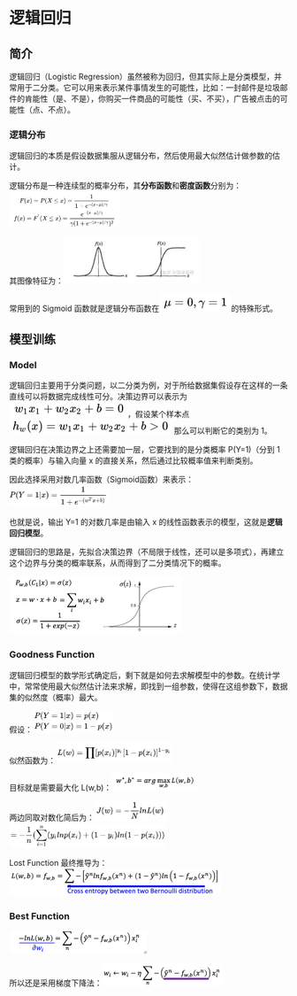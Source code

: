 # 逻辑回归

## 简介

逻辑回归（Logistic Regression）虽然被称为回归，但其实际上是分类模型，并常用于二分类。它可以用来表示某件事情发生的可能性，比如：一封邮件是垃圾邮件的肯能性（是、不是），你购买一件商品的可能性（买、不买），广告被点击的可能性（点、不点）。

### 逻辑分布

逻辑回归的本质是假设数据集服从逻辑分布，然后使用最大似然估计做参数的估计。

逻辑分布是一种连续型的概率分布，其**分布函数**和**密度函数**分别为：<img src="figures/image-20201123085818980.png" alt="image-20201123085818980" style="zoom:50%;" /> 

其图像特征为：<img src="figures/image-20201123085908590.png" alt="image-20201123085908590" style="zoom:50%;" />

常用到的 Sigmoid 函数就是逻辑分布函数在![image-20201123090150679](figures/image-20201123090150679.png)的特殊形式。

## 模型训练

### Model

逻辑回归主要用于分类问题，以二分类为例，对于所给数据集假设存在这样的一条直线可以将数据完成线性可分。决策边界可以表示为<img src="figures/image-20201123091835594.png" alt="image-20201123091835594" style="zoom:50%;" />，假设某个样本点 <img src="figures/image-20201123091855756.png" alt="image-20201123091855756" style="zoom:50%;" /> 那么可以判断它的类别为 1。

逻辑回归在决策边界之上还需要加一层，它要找到的是分类概率 P(Y=1)（分到 1 类的概率）与输入向量 x 的直接关系，然后通过比较概率值来判断类别。

因此选择采用对数几率函数（Sigmoid函数）来表示：<img src="figures/image-20201123092207258.png" alt="image-20201123092207258" style="zoom: 33%;" />

也就是说，输出 Y=1 的对数几率是由输入 x 的线性函数表示的模型，这就是**逻辑回归模型**。

逻辑回归的思路是，先拟合决策边界（不局限于线性，还可以是多项式），再建立这个边界与分类的概率联系，从而得到了二分类情况下的概率。

<img src="figures/image-20201116094501917.png" alt="image-20201116094501917" style="zoom:50%;" />

### Goodness Function 

逻辑回归模型的数学形式确定后，剩下就是如何去求解模型中的参数。在统计学中，常常使用最大似然估计法来求解，即找到一组参数，使得在这组参数下，数据集的似然度（概率）最大。

假设：<img src="figures/image-20201123093057929.png" alt="image-20201123093057929" style="zoom: 33%;" />

似然函数为：<img src="figures/image-20201123093143921.png" alt="image-20201123093143921" style="zoom: 33%;" />

目标就是需要最大化 L(w,b)：<img src="figures/image-20201116094903430.png" alt="image-20201116094903430" style="zoom:50%;" /> 

两边同取对数化简后为：<img src="figures/image-20201123093303346.png" alt="image-20201123093303346" style="zoom: 33%;" /><img src="figures/image-20201123093332443.png" alt="image-20201123093332443" style="zoom:33%;" />

Lost Function 最终推导为：<img src="figures/image-20201117095053885.png" alt="image-20201117095053885" style="zoom:50%;" />

### Best Function

<img src="figures/image-20201117095253583.png" alt="image-20201117095253583" style="zoom:50%;" />

所以还是采用梯度下降法：<img src="figures/image-20201116135753220.png" alt="image-20201116135753220" style="zoom:50%;" />






